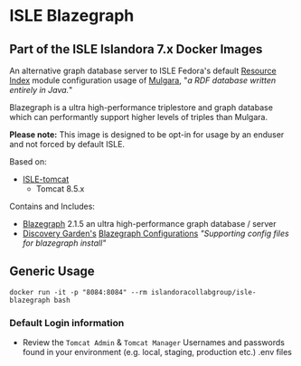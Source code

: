 # ISLE Blazegraph

## Part of the ISLE Islandora 7.x Docker Images
An alternative graph database server to ISLE Fedora's default [Resource Index](https://wiki.duraspace.org/display/FEDORA38/Resource+Index) module configuration usage of [Mulgara](http://www.mulgara.org/download.html), "_a RDF database written entirely in Java._"

Blazegraph is a ultra high-performance triplestore and graph database which can performantly support higher levels of triples than Mulgara.

**Please note:** This image is designed to be opt-in for usage by an enduser and not forced by default ISLE.

Based on:
* [ISLE-tomcat](https://cloud.docker.com/u/islandoracollabgroup/repository/docker/islandoracollabgroup/isle-tomcat)
    * Tomcat 8.5.x

Contains and Includes:
* [Blazegraph](https://www.blazegraph.com/) 2.1.5 an ultra high-performance graph database / server
* [Discovery Garden's](https://www.discoverygarden.ca/) [Blazegraph Configurations](https://github.com/discoverygarden/blazegraph_conf) _"Supporting config files for blazegraph install"_

## Generic Usage

```
docker run -it -p "8084:8084" --rm islandoracollabgroup/isle-blazegraph bash
```

### Default Login information

* Review the `Tomcat Admin` & `Tomcat Manager` Usernames and passwords found in your environment (e.g. local, staging, production etc.) .env files